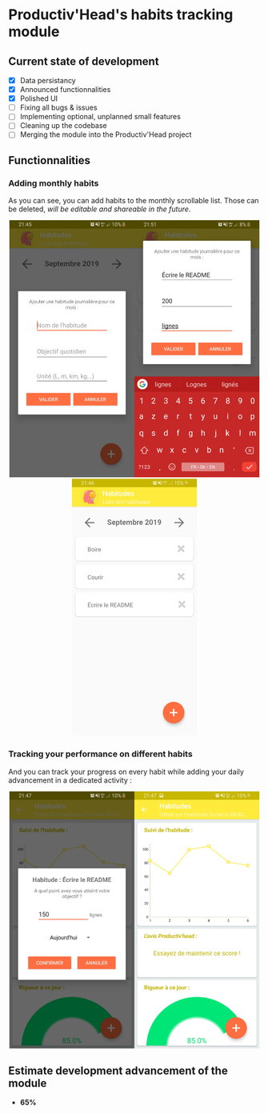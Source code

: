 # Productiv'Head's habits tracking module

## Current state of development 
- [x] Data persistancy
- [x] Announced functionnalities
- [x] Polished UI
- [ ] Fixing all bugs & issues
- [ ] Implementing optional, unplanned small features
- [ ] Cleaning up the codebase
- [ ] Merging the module into the Productiv'Head project

## Functionnalities

### Adding monthly habits

As you can see, you can add habits to the monthly scrollable list. Those can be deleted, _will be editable and shareable in the future_.

<p align="center">
    <img src="./screenshots/adding_habit_empty.jpg" alt="adding_habit_empty" width="250"><img src="./screenshots/adding_habit_full.jpg" alt="adding_habit_full" width="250"><img src="./screenshots/habit_list.jpg" alt="habit_list" width="250">
</p>


### Tracking your performance on different habits

And you can track your progress on every habit while adding your daily advancement in a dedicated activity : 

<p align="center">
    <img src="./screenshots/adding_progress.jpg" alt="adding_progress" width="250"><img src="./screenshots/detail.jpg" alt="detail" width="250">
</p>

## Estimate development advancement of the module

* **65%**